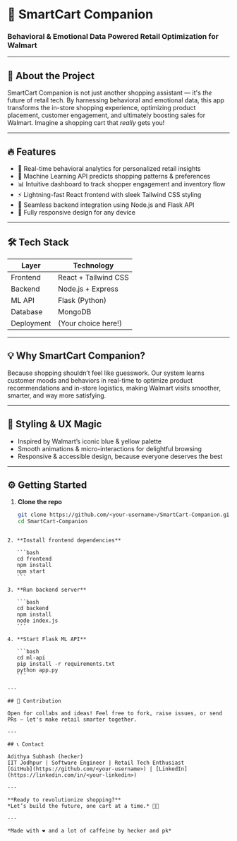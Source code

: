 
# 🛒 SmartCart Companion

### Behavioral & Emotional Data Powered Retail Optimization for Walmart

---

## 🚀 About the Project

SmartCart Companion is not just another shopping assistant — it's *the* future of retail tech. By harnessing behavioral and emotional data, this app transforms the in-store shopping experience, optimizing product placement, customer engagement, and ultimately boosting sales for Walmart. Imagine a shopping cart that *really* gets you!

---

## 🔥 Features

- 🎯 Real-time behavioral analytics for personalized retail insights  
- 🤖 Machine Learning API predicts shopping patterns & preferences  
- 📊 Intuitive dashboard to track shopper engagement and inventory flow  
- ⚡ Lightning-fast React frontend with sleek Tailwind CSS styling  
- 🔄 Seamless backend integration using Node.js and Flask API  
- 📱 Fully responsive design for any device  

---

## 🛠 Tech Stack

| Layer           | Technology           |
| --------------- | -------------------- |
| Frontend        | React + Tailwind CSS |
| Backend         | Node.js + Express    |
| ML API          | Flask (Python)       |
| Database        | MongoDB              |
| Deployment      | (Your choice here!)  |

---

## 💡 Why SmartCart Companion?

Because shopping shouldn’t feel like guesswork. Our system learns customer moods and behaviors in real-time to optimize product recommendations and in-store logistics, making Walmart visits smoother, smarter, and way more satisfying.

---

## 🎨 Styling & UX Magic

- Inspired by Walmart’s iconic blue & yellow palette  
- Smooth animations & micro-interactions for delightful browsing  
- Responsive & accessible design, because everyone deserves the best  

---

## ⚙️ Getting Started

1. **Clone the repo**  
   ```bash
   git clone https://github.com/<your-username>/SmartCart-Companion.git
   cd SmartCart-Companion
````

2. **Install frontend dependencies**

   ```bash
   cd frontend
   npm install
   npm start
   ```

3. **Run backend server**

   ```bash
   cd backend
   npm install
   node index.js
   ```

4. **Start Flask ML API**

   ```bash
   cd ml-api
   pip install -r requirements.txt
   python app.py
   ```

---

## 🙌 Contribution

Open for collabs and ideas! Feel free to fork, raise issues, or send PRs — let's make retail smarter together.

---

## 📞 Contact

Adithya Subhash (hecker)
IIT Jodhpur | Software Engineer | Retail Tech Enthusiast
[GitHub](https://github.com/<your-username>) | [LinkedIn](https://linkedin.com/in/<your-linkedin>)

---

**Ready to revolutionize shopping?**
*Let’s build the future, one cart at a time.* 🚀🛒

---

*Made with ❤️ and a lot of caffeine by hecker and pk*

